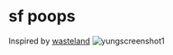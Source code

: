 # sf poops
Inspired by [wasteland](http://mochimachine.org/wasteland/)
![yungscreenshot1](/assets/cluster1.png)
